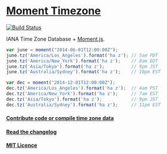 # [Moment Timezone](http://momentjs.com/timezone)

[![Build Status](https://travis-ci.org/moment/moment-timezone.png)](https://travis-ci.org/moment/moment-timezone)

IANA Time Zone Database + [Moment.js](http://momentjs.com).

```js
var june = moment("2014-06-01T12:00:00Z");
june.tz('America/Los_Angeles').format('ha z'); // 5am PDT
june.tz('America/New_York').format('ha z');    // 8am EDT
june.tz('Asia/Tokyo').format('ha z');          // 9pm JST
june.tz('Australia/Sydney').format('ha z');    // 10pm EST

var dec = moment("2014-12-01T12:00:00Z");
dec.tz('America/Los_Angeles').format('ha z');  // 4am PST
dec.tz('America/New_York').format('ha z');     // 7am EST
dec.tz('Asia/Tokyo').format('ha z');           // 9pm JST
dec.tz('Australia/Sydney').format('ha z');     // 11pm EST
```

#### [Contribute code or compile time zone data](contributing.md)

#### [Read the changelog](changelog.md)

#### [MIT Licence](LICENSE)